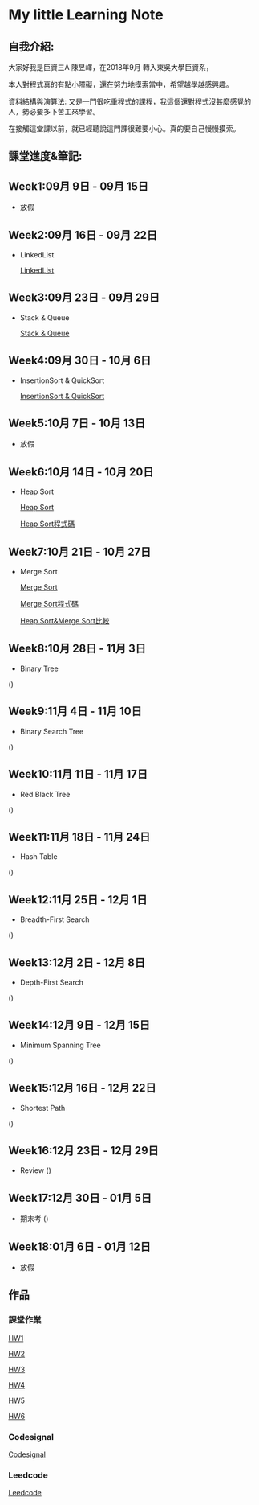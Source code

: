 # My little Learning Note

## 自我介紹:

大家好我是巨資三A 陳昱嶧，在2018年9月 轉入東吳大學巨資系，

本人對程式真的有點小障礙，還在努力地摸索當中，希望越學越感興趣。

資料結構與演算法: 又是一門很吃重程式的課程，我這個還對程式沒甚麼感覺的人，勢必要多下苦工來學習。

在接觸這堂課以前，就已經聽說這門課很難要小心。真的要自己慢慢摸索。

## 課堂進度&筆記:

## Week1:09月 9日 - 09月 15日
- 放假

## Week2:09月 16日 - 09月 22日
- LinkedList

  [LinkedList](https://github.com/kennen321/DSA2019/tree/master/WEEK2)

## Week3:09月 23日 - 09月 29日
- Stack & Queue

  [Stack & Queue](https://github.com/kennen321/DSA2019/blob/master/WEEK3/Stack%20Queue.md)

## Week4:09月 30日 - 10月 6日
- InsertionSort & QuickSort

  [InsertionSort & QuickSort](https://github.com/kennen321/DSA2019/blob/master/WEEK4/Quick%20Sort%26Insertion%20Sort.md)

## Week5:10月 7日 - 10月 13日
- 放假

## Week6:10月 14日 - 10月 20日
- Heap Sort

  [Heap Sort](https://github.com/kennen321/DSA2019/blob/master/HW2/heap_sort%E6%B5%81%E7%A8%8B%E5%9C%96%E3%80%81%E5%AD%B8%E7%BF%92%E6%AD%B7%E7%A8%8B%E3%80%81%E6%96%87%E5%AD%97%E8%AA%AA%E6%98%8E.ipynb)
  
  [Heap Sort程式碼](https://github.com/kennen321/DSA2019/blob/master/HW2/heap_sort_06170183.py)

## Week7:10月 21日 - 10月 27日
- Merge Sort
 
  [Merge Sort](https://github.com/kennen321/DSA2019/blob/master/HW2/merge_sort%E6%B5%81%E7%A8%8B%E5%9C%96%E3%80%81%E5%AD%B8%E7%BF%92%E6%AD%B7%E7%A8%8B%E3%80%81%E6%96%87%E5%AD%97%E8%AA%AA%E6%98%8E.ipynb)
 
  [Merge Sort程式碼](https://github.com/kennen321/DSA2019/blob/master/HW2/merge_sort_06170183.py)
 
  [Heap Sort&Merge Sort比較](https://github.com/kennen321/DSA2019/blob/master/HW2/heap%20sort%26merge%20sort%E6%AF%94%E8%BC%83.ipynb)

## Week8:10月 28日 - 11月 3日
- Binary Tree

()

## Week9:11月 4日 - 11月 10日
- Binary Search Tree

()
## Week10:11月 11日 - 11月 17日
- Red Black Tree

()
## Week11:11月 18日 - 11月 24日
- Hash Table

()

## Week12:11月 25日 - 12月 1日
- Breadth-First Search

()

## Week13:12月 2日 - 12月 8日
- Depth-First Search

()

## Week14:12月 9日 - 12月 15日
- Minimum Spanning Tree

()

## Week15:12月 16日 - 12月 22日
- Shortest Path

()

## Week16:12月 23日 - 12月 29日
- Review
()

## Week17:12月 30日 - 01月 5日
- 期末考
()

## Week18:01月 6日 - 01月 12日
- 放假
## 作品

### 課堂作業

[HW1](https://github.com/kennen321/DSA2019/tree/master/HW1)

[HW2](https://github.com/kennen321/DSA2019/tree/master/HW2)

[HW3](https://github.com/kennen321/DSA2019/tree/master/HW3)

[HW4](https://github.com/kennen321/DSA2019/tree/master/HW4)

[HW5](https://github.com/kennen321/DSA2019/tree/master/HW5)

[HW6](https://github.com/kennen321/DSA2019/tree/master/HW6)

### Codesignal
[Codesignal](https://github.com/kennen321/DSA2019/tree/master/codesignal)
### Leedcode
[Leedcode](https://github.com/kennen321/DSA2019/tree/master/Leedcode)
